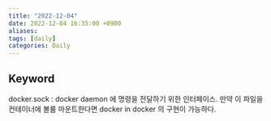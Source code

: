 ```yaml
---
title: "2022-12-04"
date: 2022-12-04 16:35:00 +0900
aliases: 
tags: [daily]
categories: Daily
---
```


## Keyword

docker.sock
: docker daemon 에 명령을 전달하기 위한 인터페이스. 만약 이 파일을 컨테이너에 볼륨 마운트한다면 docker in docker 의 구현이 가능하다.
